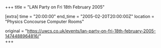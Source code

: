 +++
title = "LAN Party on Fri 18th February 2005"

[extra]
time = "20:00:00"
end_time = "2005-02-20T20:00:00Z"
location = "Physics Concourse Computer Rooms"

original = "https://uwcs.co.uk/events/lan-party-on-fri-18th-february-2005-1474488964816/"    
+++




